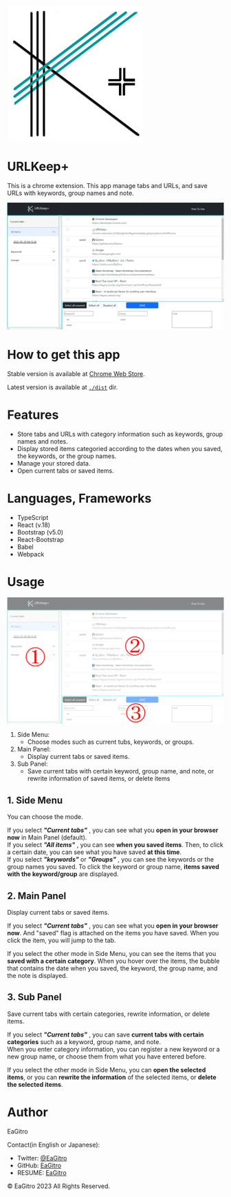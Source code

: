 <!-- title: How To Use URLKeep+ -->

![icon](./dist/icon/icon.png)

# URLKeep+

This is a chrome extension.  This app manage tabs and URLs, and save URLs with keywords, group names and note.

![capture](./dist/doc/img/capture01.GIF)


# How to get this app

Stable version is available at [Chrome Web Store]().

Latest version is available at [`./dist`](/dist/) dir. 


# Features

* Store tabs and URLs with category information such as keywords, group names and notes.
* Display stored items categoried according to the dates when you saved, the keywords, or the group names.
* Manage your stored data.
* Open current tabs or saved items. 


# Languages, Frameworks
* TypeScript 
* React (v.18)
* Bootstrap (v5.0)
* React-Bootstrap
* Babel
* Webpack



# Usage

![capture02](./dist/doc/img/capture02.png)

1. Side Menu:    
    * Choose modes such as current tubs, keywords, or groups.
2. Main Panel:   
    * Display current tabs or saved items.
3. Sub Panel:    
    * Save current tabs with certain keyword, group name, and note, or rewrite information of saved items, or delete items

## 1. Side Menu

You can choose the mode. 

If you select ***"Current tabs"*** , you can see what you **open in your browser now** in Main Panel (default).   
If you select ***"All items"*** , you can see **when you saved items**. Then, to click a certain date, you can see what you have saved **at this time**.    
If you select ***"keywords"*** or ***"Groups"*** , you can see the keywords or the group names you saved. To click the keyword or group name, **items saved with the keyword/group** are displayed.   

## 2. Main Panel

Display current tabs or saved items.

If you select ***"Current tabs"*** , you can see what you **open in your browser now**. And "saved" flag is attached on the items you have saved. When you click the item, you will jump to the tab.

If you select the other mode in Side Menu, you can see the items that you **saved with a certain category**. When you hover over the items, the bubble that contains the date when you saved, the keyword, the group name, and the note is displayed.

## 3. Sub Panel

Save current tabs with certain categories, rewrite information, or delete items.

If you select ***"Current tabs"*** , you can save **current tabs with certain categories** such as a keyword, group name, and note.    
When you enter category information, you can register a new keyword or a new group name, or choose them from what you have entered before.

If you select the other mode in Side Menu, you can **open the selected items**, or you can **rewrite the information** of the selected items, or **delete the selected items**.


# Author

EaGitro 


Contact(in English or Japanese):
* Twitter: [@EaGitro](https://twitter.com/EaGitro)
* GitHub: [EaGitro](https://github.com/EaGitro)
* RESUME: [EaGitro](https://www.resume.id/ea_gitro)

© EaGitro 2023 All Rights Reserved.